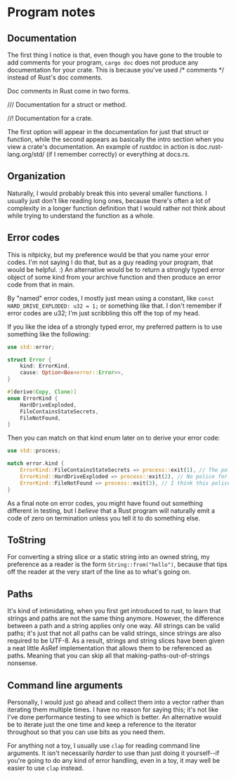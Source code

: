 # Program notes

## Documentation

The first thing I notice is that, even though you have gone to the trouble to add comments for your program, `cargo doc` does not produce any documentation for your crate. This is because you've used /* comments */ instead of Rust's doc comments.

Doc comments in Rust come in two forms.

/// Documentation for a struct or method.

//! Documentation for a crate.

The first option will appear in the documentation for just that struct or function, while the second appears as basically the intro section when you view a crate's documentation. An example of rustdoc in action is doc.rust-lang.org/std/ (if I remember correctly) or everything at docs.rs.

## Organization

Naturally, I would probably break this into several smaller functions. I usually just don't like reading long ones, because there's often a lot of complexity in a longer function definition that I would rather not think about while trying to understand the function as a whole.

## Error codes

This is nitpicky, but my preference would be that you name your error codes. I'm not saying I do that, but as a guy reading your program, that would be helpful. :) An alternative would be to return a strongly typed error object of some kind from your archive function and then produce an error code from that in main.

By "named" error codes, I mostly just mean using a constant, like `const HARD_DRIVE_EXPLODED: u32 = 1;` or something like that. I don't remember if error codes are u32; I'm just scribbling this off the top of my head.

If you like the idea of a strongly typed error, my preferred pattern is to use something like the following:

```rust
use std::error;

struct Error {
    kind: ErrorKind,
    cause: Option<Box<error::Error>>,
}

#[derive(Copy, Clone)]
enum ErrorKind {
    HardDriveExploded,
    FileContainsStateSecrets,
    FileNotFound,
}
```

Then you can match on that kind enum later on to derive your error code:

```rust
use std::process;

match error.kind {
    ErrorKind::FileContainsStateSecrets => process::exit(1), // The police are coming,
    ErrorKind::HardDriveExploded => process::exit(2), // No police for this one
    ErrorKind::FileNotFound => process::exit(3), // I think this police are coming for this one, too.
}
```

As a final note on error codes, you might have found out something different in testing, but I *believe* that a Rust program will naturally emit a code of zero on termination unless you tell it to do something else.

## ToString

For converting a string slice or a static string into an owned string, my preference as a reader is the form `String::from("hello")`, because that tips off the reader at the very start of the line as to what's going on.

## Paths

It's kind of intimidating, when you first get introduced to rust, to learn that strings and paths are not the same thing anymore. However, the difference between a path and a string applies only one way. All strings can be valid paths; it's just that not all paths can be valid strings, since strings are also required to be UTF-8. As a result, strings and string slices have been given a neat little AsRef implementation that allows them to be referenced as paths. Meaning that you can skip all that making-paths-out-of-strings nonsense.

## Command line arguments

Personally, I would just go ahead and collect them into a vector rather than iterating them multiple times. I have no reason for saying this; it's not like I've done performance testing to see which is better. An alternative would be to iterate just the one time and keep a reference to the iterator throughout so that you can use bits as you need them.

For anything not a toy, I usually use `clap` for reading command line arguments. It isn't necessarily *harder* to use than just doing it yourself--if you're going to do any kind of error handling, even in a toy, it may well be easier to use `clap` instead.
